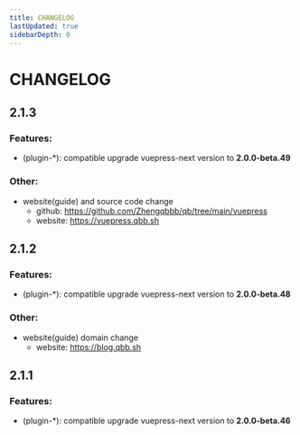 ```yaml
---
title: CHANGELOG
lastUpdated: true
sidebarDepth: 0
---
```

# CHANGELOG

## 2.1.3
### Features:
- (plugin-*): compatible upgrade vuepress-next version to **2.0.0-beta.49**

### Other:
- website(guide) and source code change
  - github: https://github.com/Zhengqbbb/qb/tree/main/vuepress
  - website: https://vuepress.qbb.sh

## 2.1.2

### Features:
- (plugin-*): compatible upgrade vuepress-next version to **2.0.0-beta.48**

### Other:
- website(guide) domain change
  - website: https://blog.qbb.sh

## 2.1.1

### Features:
- (plugin-*): compatible upgrade vuepress-next version to **2.0.0-beta.46**
